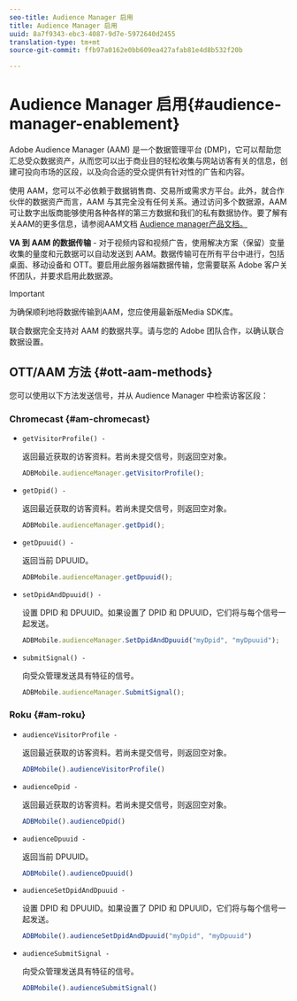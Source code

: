 ```yaml
---
seo-title: Audience Manager 启用
title: Audience Manager 启用
uuid: 8a7f9343-ebc3-4087-9d7e-5972640d2455
translation-type: tm+mt
source-git-commit: ffb97a0162e0bb609ea427afab81e4d8b532f20b

---
```



# Audience Manager 启用{#audience-manager-enablement}

Adobe Audience Manager (AAM) 是一个数据管理平台 (DMP)，它可以帮助您汇总受众数据资产，从而您可以出于商业目的轻松收集与网站访客有关的信息，创建可投向市场的区段，以及向合适的受众提供有针对性的广告和内容。

使用 AAM，您可以不必依赖于数据销售商、交易所或需求方平台。此外，就合作伙伴的数据资产而言，AAM 与其完全没有任何关系。通过访问多个数据源，AAM 可让数字出版商能够使用各种各样的第三方数据和我们的私有数据协作。要了解有关AAM的更多信息，请参阅AAM文档 [Audience manager产品文档。](https://docs-author.corp.adobe.com/content/help/en/audience-manager/user-guide/aam-home.html)

**VA 到 AAM 的数据传输** - 对于视频内容和视频广告，使用解决方案（保留）变量收集的量度和元数据可以自动发送到 AAM。数据传输可在所有平台中进行，包括桌面、移动设备和 OTT。要启用此服务器端数据传输，您需要联系 Adobe 客户关怀团队，并要求启用此数据源。

>[!IMPORTANT]
>
>为确保顺利地将数据传输到AAM，您应使用最新版Media SDK库。

联合数据完全支持对 AAM 的数据共享。请与您的 Adobe 团队合作，以确认联合数据设置。

## OTT/AAM 方法 {#ott-aam-methods}

您可以使用以下方法发送信号，并从 Audience Manager 中检索访客区段：

### Chromecast {#am-chromecast}

* `getVisitorProfile() -`

   返回最近获取的访客资料。若尚未提交信号，则返回空对象。

   ```js
   ADBMobile.audienceManager.getVisitorProfile();
   ```

* `getDpid() -`

   返回最近获取的访客资料。若尚未提交信号，则返回空对象。

   ```js
   ADBMobile.audienceManager.getDpid();
   ```

* `getDpuuid() -`

   返回当前 DPUUID。

   ```js
   ADBMobile.audienceManager.getDpuuid();
   ```

* `setDpidAndDpuuid() -`

   设置 DPID 和 DPUUID。如果设置了 DPID 和 DPUUID，它们将与每个信号一起发送。

   ```js
   ADBMobile.audienceManager.SetDpidAndDpuuid("myDpid", "myDpuuid");
   ```

* `submitSignal() -`

   向受众管理发送具有特征的信号。

   ```js
   ADBMobile.audienceManager.SubmitSignal();
   ```

### Roku {#am-roku}

* `audienceVisitorProfile -`

   返回最近获取的访客资料。若尚未提交信号，则返回空对象。

   ```js
   ADBMobile().audienceVisitorProfile()
   ```

* `audienceDpid -`

   返回最近获取的访客资料。若尚未提交信号，则返回空对象。

   ```js
   ADBMobile().audienceDpid()
   ```

* `audienceDpuuid -`

   返回当前 DPUUID。

   ```js
   ADBMobile().audienceDpuuid()
   ```

* `audienceSetDpidAndDpuuid -`

   设置 DPID 和 DPUUID。如果设置了 DPID 和 DPUUID，它们将与每个信号一起发送。

   ```js
   ADBMobile().audienceSetDpidAndDpuuid("myDpid", "myDpuuid")
   ```

* `audienceSubmitSignal -`

   向受众管理发送具有特征的信号。

   ```js
   ADBMobile().audienceSubmitSignal()
   ```

